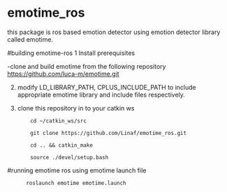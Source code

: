 # emotime_ros
this package is ros based emotion detector using emotion detector library called emotime.

#building emotime-ros
1 Install prerequisites

-clone and build emotime from the following repository https://github.com/luca-m/emotime.git 

2. modify LD_LIBRARY_PATH, CPLUS_INCLUDE_PATH to include appropriate emotime library and include files respectively.

3. clone this repository in to your catkin ws

           cd ~/catkin_ws/src
          
           git clone https://github.com/Linaf/emotime_ros.git
           
           cd .. && catkin_make
          
           source ./devel/setup.bash 

#running emotime ros using emotime launch file


          roslaunch emotime emotime.launch
 
         
